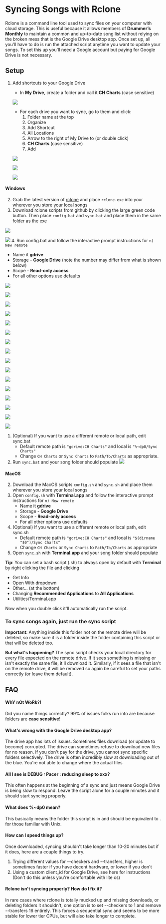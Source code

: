 # Syncing Songs with Rclone
 
Rclone is a command line tool used to sync files on your computer with cloud storage. This is useful because it allows members of **Drummer’s Monthly** to maintain a common and up-to-date song list without relying on the broken mess that is the Google Drive desktop app. Once set up, all you'll have to do is run the attached script anytime you want to update your songs. To set this up you'll need a Google account but paying for Google Drive is not necessary.

## Setup

1. Add shortcuts to your Google Drive
   * In **My Drive**, create a folder and call it **CH Charts** (case sensitive)

   ![](image-guide/rclone-1-1.jpg)
   * For each drive you want to sync, go to them and click:
        1. Folder name at the top
        2. Organize
        3. Add Shortcut
        4. All Locations
        5. Arrow to the right of My Drive to (or double click)
        6. **CH Charts** (case sensitive)
        7. Add

    ![](image-guide/rclone-1-2.jpg)

    ![](image-guide/rclone-1-3.jpg)
    
    ![](image-guide/rclone-1-4.jpg)

#### Windows
2. Grab the latest version of [rclone](https://rclone.org/downloads/) and place `rclone.exe` into your wherever you store your local songs
3. Download rclone scripts from github by clicking the large green code button. Then place `config.bat` and `sync.bat` and place them in the same folder as the exe

![](image-guide/rclone-2-1.jpg)

![](image-guide/rclone-2-2.png)
4. Run config.bat and follow the interactive prompt instructions for `n) New remote`
* Name it **gdrive**
* Storage - **Google Drive** (note the number may differ from what is shown below)
* Scope - **Read-only access**
* For all other options use defaults
    
![](image-guide/rclone-4-1.png)

![](image-guide/rclone-4-2.png)

![](image-guide/rclone-4-3.png)

![](image-guide/rclone-4-4.png)

![](image-guide/rclone-4-5.png)

![](image-guide/rclone-4-6.png)

![](image-guide/rclone-4-7.png)

![](image-guide/rclone-4-8.png)

![](image-guide/rclone-4-9.png)

![](image-guide/rclone-4-10.png)

![](image-guide/rclone-4-11.png)

![](image-guide/rclone-4-12.png)

![](image-guide/rclone-4-13.png)

![](image-guide/rclone-4-14.png)

![](image-guide/rclone-4-15.png)

![](image-guide/rclone-4-16.png)

1. (Optional) If you want to use a different remote or local path, edit sync.bat
    * Default remote path is `"gdrive:CH Charts"` and local is `"%~dp0/Sync Charts"`
    * Change `CH Charts` or `Sync Charts` to `Path/To/Charts` as appropriate.
2. Run `sync.bat` and your song folder should populate 
![](image-guide/rclone-6-1.png)
   
#### MacOS
2. Download the MacOS scripts `config.sh` and `sync.sh` and place them wherever you store your local songs
3. Open `config.sh` with **Terminal.app** and follow the interactive prompt instructions for `n) New remote`
    * Name it **gdrive**
    * Storage - **Google Drive**
    * Scope - **Read-only access**
    * For all other options use defaults
4. (Optional) If you want to use a different remote or local path, edit sync.sh
    * Default remote path is `"gdrive:CH Charts"` and local is `"$(dirname "$0")/Sync Charts"`
    * Change `CH Charts` or `Sync Charts` to `Path/To/Charts` as appropriate
5. Open `sync.sh` with **Terminal.app** and your song folder should populate

**Tip**: You can set a bash script (.sh) to always open by default with **Terminal** by right clicking the file and clicking
* Get Info
* Open With dropdown
* Other... (at the bottom)
* Changing **Recommended Applications** to **All Applications**
* Utilities/Terminal.app
  
Now when you double click it'll automatically run the script.

### To sync songs again, just run the sync script

**Important**: Anything inside this folder not on the remote drive will be deleted, so make sure it is a folder inside the folder containing this script or that will be deleted too.

**But what's happening?** The sync script checks your local directory for every file expected on the remote drive. If it sees something is missing or isn't exactly the same file, it'll download it. Similarly, if it sees a file that isn't on the remote drive, it will be removed so again be careful to set your paths correctly (or leave them default). 

## FAQ 

#### WhY nOt WoRk?!
Did you name things correctly? 99% of issues folks run into are because folders are **case sensitive**!

#### What's wrong with the Google Drive desktop app?
The drive app has lots of issues. Sometimes files download (or update to become) corrupted. The drive can sometimes refuse to download new files for no reason. If you don't pay for the drive, you cannot sync specific folders selectively. The drive is often incredibly slow at downloading out of the blue. You're not able to change where the actual files 

#### All I see is DEBUG : Pacer : reducing sleep to xxx? 
This often happens at the beginning of a sync and just means Google Drive is being slow to respond. Leave the script alone for a couple minutes and it should start syncing properly. 

#### What does %~dp0 mean? 
This basically means the folder this script is in and should be equivalent to . for those familiar with Unix. 

#### How can I speed things up? 
Once downloaded, syncing shouldn't take longer than 10-20 minutes but if it does, here are a couple things to try.
1. Trying different values for --checkers and --transfers, higher is sometimes faster if you have decent hardware, or lower if you don't
2. Using a custom client_id for Google Drive, see here for instructions (Don't do this unless you're comfortable with lite cs)

#### Rclone isn't syncing properly? How do I fix it?
In rare cases where rclone is totally mucked up and missing downloads, or deleting folders it shouldn't, one option is to set --checkers to 1 and remove --transfers 16 entirely. This forces a sequential sync and seems to be more stable for lower tier CPUs, but will also take longer to complete.
